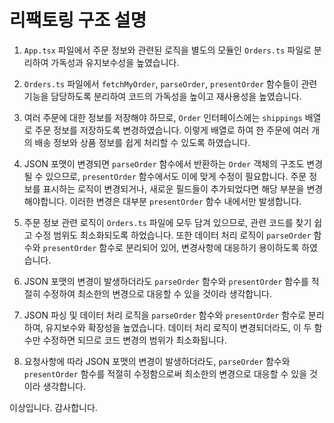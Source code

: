 # 리팩토링 구조 설명

1. `App.tsx` 파일에서 주문 정보와 관련된 로직을 별도의 모듈인 `Orders.ts` 파일로 분리하여 가독성과 유지보수성을 높였습니다.

2. `Orders.ts` 파일에서 `fetchMyOrder`, `parseOrder`, `presentOrder` 함수들이 관련 기능을 담당하도록 분리하여 코드의 가독성을 높이고 재사용성을 높였습니다.

3. 여러 주문에 대한 정보를 저장해야 하므로, `Order` 인터페이스에는 `shippings` 배열로 주문 정보를 저장하도록 변경하였습니다. 이렇게 배열로 하여 한 주문에 여러 개의 배송 정보와 상품 정보를 쉽게 처리할 수 있도록 하였습니다.

4. JSON 포맷이 변경되면 `parseOrder` 함수에서 반환하는 `Order` 객체의 구조도 변경될 수 있으므로, `presentOrder` 함수에서도 이에 맞게 수정이 필요합니다. 주문 정보를 표시하는 로직이 변경되거나, 새로운 필드들이 추가되었다면 해당 부분을 변경해야합니다. 이러한 변경은 대부분 `presentOrder` 함수 내에서만 발생합니다.

5. 주문 정보 관련 로직이 `Orders.ts` 파일에 모두 담겨 있으므로, 관련 코드를 찾기 쉽고 수정 범위도 최소화되도록 하었습니다. 또한 데이터 처리 로직이 `parseOrder` 함수와 `presentOrder` 함수로 분리되어 있어, 변경사항에 대응하기 용이하도록 하였습니다.

6. JSON 포맷의 변경이 발생하더라도 `parseOrder` 함수와 `presentOrder` 함수를 적절히 수정하여 최소한의 변경으로 대응할 수 있을 것이라 생각합니다.

7. JSON 파싱 및 데이터 처리 로직을 `parseOrder` 함수와 `presentOrder` 함수로 분리하여, 유지보수와 확장성을 높였습니다. 데이터 처리 로직이 변경되더라도, 이 두 함수만 수정하면 되므로 코드 변경의 범위가 최소화됩니다.

8. 요청사항에 따라 JSON 포맷의 변경이 발생하더라도, `parseOrder` 함수와 `presentOrder` 함수를 적절히 수정함으로써 최소한의 변경으로 대응할 수 있을 것이라 생각합니다.

이상입니다. 감사합니다.
